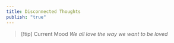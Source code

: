 ```yaml
---
title: Disconnected Thoughts
publish: "true"
---
```

>[!tip] Current Mood
>*We all love the way we want to be loved*
